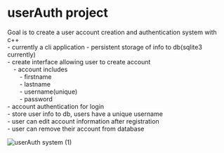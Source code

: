 # userAuth project

Goal is to create a user account creation and authentication system with c++  
    - currently a cli application
    - persistent storage of info to db(sqlite3 currently)  
    - create interface allowing user to create account  
    &emsp;- account includes  
    &emsp;&emsp;- firstname  
    &emsp;&emsp;- lastname  
    &emsp;&emsp;- username(unique)  
    &emsp;&emsp;- password  
    - account authentication for login  
    - store user info to db, users have a unique username   
    - user can edit account information after registration  
    - user can remove their account from database


![userAuth system (1)](https://user-images.githubusercontent.com/43590688/180716428-710a3d2d-09da-4300-9c84-860476031c02.jpg)

